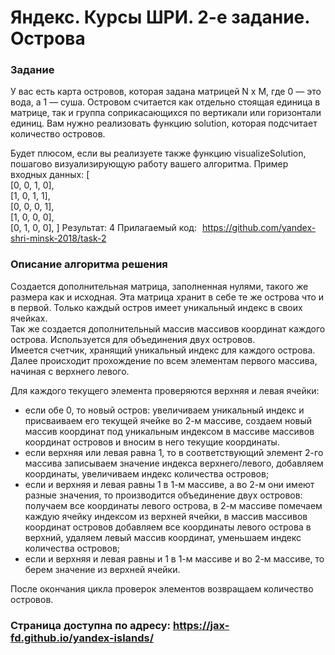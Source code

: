 # Яндекс. Курсы ШРИ. 2-е задание. Острова

### Задание

У вас есть карта островов, которая задана матрицей N x M, где 0 — это вода, а 1 — суша. Островом считается как отдельно стоящая единица в матрице, так и группа соприкасающихся по вертикали или горизонтали единиц. Вам нужно реализовать функцию solution, которая подсчитает количество островов.

Будет плюсом, если вы реализуете также функцию visualizeSolution, пошагово визуализирующую работу вашего алгоритма.
Пример входных данных:
[   
[0, 0, 1, 0],   
[1, 0, 1, 1],   
[0, 0, 0, 1],   
[1, 0, 0, 0],   
[0, 1, 0, 0],
]
Результат: 4
Прилагаемый код:  
https://github.com/yandex-shri-minsk-2018/task-2


### Описание алгоритма решения

Создается дополнительная матрица, заполненная нулями, такого же размера как и исходная. Эта матрица хранит в себе те же острова что и в первой.    Только каждый остров имеет уникальный индекс в своих ячейках.    
Так же создается дополнительный массив массивов координат каждого острова. Используется для объединения двух островов.   
Имеется счетчик, хранящий уникальный индекс для каждого острова.    
Далее происходит прохождение по всем элементам первого массива, начиная с верхнего левого.   

Для каждого текущего элемента проверяются верхняя и левая ячейки:   
- если обе 0, то новый остров: увеличиваем уникальный индекс и присваиваем его текущей ячейке во 2-м массиве, создаем новый массив координат под уникальным индексом в массиве массивов координат островов и вносим в него текущие координаты.   
- если верхняя или левая равна 1, то в соответствующий элемент 2-го массива записываем значение индекса верхнего/левого, добавляем координаты, увеличиваем индекс количества островов;   
- если и верхняя и левая равны 1 в 1-м массиве, а во 2-м они имеют разные значения, то производится объединение двух островов: получаем все координаты левого острова, в 2-м массиве помечаем каждую ячейку индексом из верхней ячейки, в массив массивов координат островов добавляем все координаты левого острова в верхний, удаляем левый массив координат, уменьшаем индекс количества островов;   
- если и верхняя и левая равны и 1 в 1-м массиве и во 2-м массиве, то берем значение из верхней ячейки.   

После окончания цикла проверок элементов возвращаем количество островов.   

### Страница доступна по адресу: <https://jax-fd.github.io/yandex-islands/> 